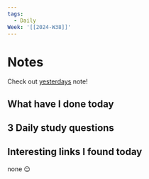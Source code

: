 ```yaml
---
tags:
  - Daily
Week: '[[2024-W38]]'
---
```

# Notes
Check out [yesterdays](2024-09-15) note!
## What have I done today
## 3 Daily study questions

## Interesting links I found today
none 😔